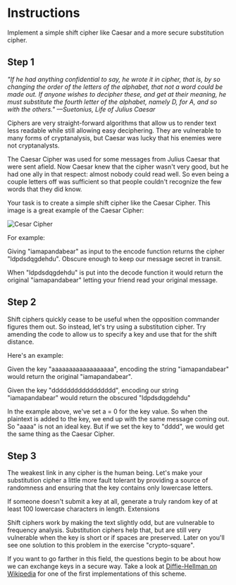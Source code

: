# Instructions

Implement a simple shift cipher like Caesar and a more secure substitution cipher.

## Step 1

*"If he had anything confidential to say, he wrote it in cipher, that is, by so changing the order of the letters of the alphabet, that not a word could be made out. If anyone wishes to decipher these, and get at their meaning, he must substitute the fourth letter of the alphabet, namely D, for A, and so with the others." —Suetonius, Life of Julius Caesar*

Ciphers are very straight-forward algorithms that allow us to render text less readable while still allowing easy deciphering. They are vulnerable to many forms of cryptanalysis, but Caesar was lucky that his enemies were not cryptanalysts.

The Caesar Cipher was used for some messages from Julius Caesar that were sent afield. Now Caesar knew that the cipher wasn't very good, but he had one ally in that respect: almost nobody could read well. So even being a couple letters off was sufficient so that people couldn't recognize the few words that they did know.

Your task is to create a simple shift cipher like the Caesar Cipher. This image is a great example of the Caesar Cipher:

![Cesar Cipher](https://upload.wikimedia.org/wikipedia/commons/thumb/4/4a/Caesar_cipher_left_shift_of_3.svg/320px-Caesar_cipher_left_shift_of_3.svg.png)

For example:

Giving "iamapandabear" as input to the encode function returns the cipher "ldpdsdqgdehdu". Obscure enough to keep our message secret in transit.

When "ldpdsdqgdehdu" is put into the decode function it would return the original "iamapandabear" letting your friend read your original message.

## Step 2

Shift ciphers quickly cease to be useful when the opposition commander figures them out. So instead, let's try using a substitution cipher. Try amending the code to allow us to specify a key and use that for the shift distance.

Here's an example:

Given the key "aaaaaaaaaaaaaaaaaa", encoding the string "iamapandabear" would return the original "iamapandabear".

Given the key "ddddddddddddddddd", encoding our string "iamapandabear" would return the obscured "ldpdsdqgdehdu"

In the example above, we've set a = 0 for the key value. So when the plaintext is added to the key, we end up with the same message coming out. So "aaaa" is not an ideal key. But if we set the key to "dddd", we would get the same thing as the Caesar Cipher.

## Step 3

The weakest link in any cipher is the human being. Let's make your substitution cipher a little more fault tolerant by providing a source of randomness and ensuring that the key contains only lowercase letters.

If someone doesn't submit a key at all, generate a truly random key of at least 100 lowercase characters in length.
Extensions

Shift ciphers work by making the text slightly odd, but are vulnerable to frequency analysis. Substitution ciphers help that, but are still very vulnerable when the key is short or if spaces are preserved. Later on you'll see one solution to this problem in the exercise "crypto-square".

If you want to go farther in this field, the questions begin to be about how we can exchange keys in a secure way. Take a look at [Diffie-Hellman on Wikipedia](https://en.wikipedia.org/wiki/Diffie%E2%80%93Hellman_key_exchange) for one of the first implementations of this scheme.
